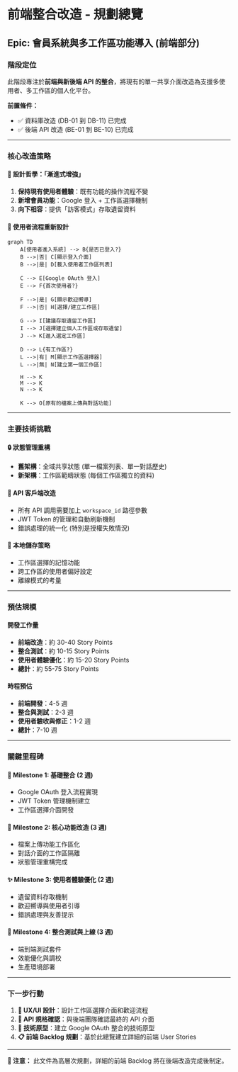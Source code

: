 # 前端整合改造 - 規劃總覽

## Epic: 會員系統與多工作區功能導入 (前端部分)

### 階段定位

此階段專注於**前端與新後端 API 的整合**，將現有的單一共享介面改造為支援多使用者、多工作區的個人化平台。

**前置條件：** 
- ✅ 資料庫改造 (DB-01 到 DB-11) 已完成
- ✅ 後端 API 改造 (BE-01 到 BE-10) 已完成

---

### 核心改造策略

#### **🎯 設計哲學：「漸進式增強」**
1. **保持現有使用者體驗**：既有功能的操作流程不變
2. **新增會員功能**：Google 登入 + 工作區選擇機制
3. **向下相容**：提供「訪客模式」存取遺留資料

#### **🔄 使用者流程重新設計**

```mermaid
graph TD
    A[使用者進入系統] --> B{是否已登入?}
    B -->|否| C[顯示登入介面]
    B -->|是| D[載入使用者工作區列表]
    
    C --> E[Google OAuth 登入]
    E --> F{首次使用者?}
    
    F -->|是| G[顯示歡迎嚮導]
    F -->|否| H[選擇/建立工作區]
    
    G --> I[建議存取遺留工作區]
    I --> J[選擇建立個人工作區或存取遺留]
    J --> K[進入選定工作區]
    
    D --> L{有工作區?}
    L -->|有| M[顯示工作區選擇器]
    L -->|無| N[建立第一個工作區]
    
    H --> K
    M --> K
    N --> K
    
    K --> O[原有的檔案上傳與對話功能]
```

---

### 主要技術挑戰

#### **🔒 狀態管理重構**
- **舊架構**：全域共享狀態 (單一檔案列表、單一對話歷史)
- **新架構**：工作區範疇狀態 (每個工作區獨立的資料)

#### **🔄 API 客戶端改造**
- 所有 API 調用需要加上 `workspace_id` 路徑參數
- JWT Token 的管理和自動刷新機制
- 錯誤處理的統一化 (特別是授權失敗情況)

#### **💾 本地儲存策略**
- 工作區選擇的記憶功能
- 跨工作區的使用者偏好設定
- 離線模式的考量

---

### 預估規模

#### **開發工作量**
- **前端改造**：約 30-40 Story Points
- **整合測試**：約 10-15 Story Points
- **使用者體驗優化**：約 15-20 Story Points
- **總計**：約 55-75 Story Points

#### **時程預估**
- **前端開發**：4-5 週
- **整合與測試**：2-3 週  
- **使用者驗收與修正**：1-2 週
- **總計**：7-10 週

---

### 關鍵里程碑

#### **🚀 Milestone 1: 基礎整合 (2 週)**
- Google OAuth 登入流程實現
- JWT Token 管理機制建立
- 工作區選擇介面開發

#### **📁 Milestone 2: 核心功能改造 (3 週)**
- 檔案上傳功能工作區化
- 對話介面的工作區隔離
- 狀態管理重構完成

#### **✨ Milestone 3: 使用者體驗優化 (2 週)**
- 遺留資料存取機制
- 歡迎嚮導與使用者引導
- 錯誤處理與友善提示

#### **🔧 Milestone 4: 整合測試與上線 (3 週)**
- 端到端測試套件
- 效能優化與調校
- 生產環境部署

---

### 下一步行動

1. **🎨 UX/UI 設計**：設計工作區選擇介面和歡迎流程
2. **📝 API 規格確認**：與後端團隊確認最終的 API 介面
3. **🧪 技術原型**：建立 Google OAuth 整合的技術原型
4. **📋 前端 Backlog 規劃**：基於此總覽建立詳細的前端 User Stories

---

**📌 注意：** 此文件為高層次規劃，詳細的前端 Backlog 將在後端改造完成後制定。 